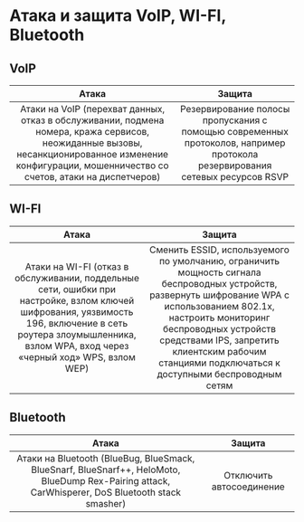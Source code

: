# Атака и защита VoIP, WI-FI, Bluetooth

## **VoIP**

| Атака | Защита |
| :---: | :---: |
| Атаки на VoIP \(перехват данных, отказ в обслуживании, подмена номера, кража сервисов, неожиданные вызовы, несанкционированное изменение конфигурации, мошенничество со счетов, атаки на диспетчеров\) | Резервирование полосы пропускания с помощью современных протоколов, например протокола резервирования сетевых ресурсов RSVP |

## **WI-FI**

| Атака | Защита |
| :---: | :---: |
| Атаки на WI-FI \(отказ в обслуживании, поддельные сети, ошибки при настройке, взлом ключей шифрования, уязвимость 196, включение в сеть роутера злоумышленника, взлом WPA, вход через «черный ход» WPS, взлом WEP\) | Сменить ESSID, используемого по умолчанию, ограничить мощность сигнала беспроводных устройств, развернуть шифрование WPA с использованием 802.1x, настроить мониторинг беспроводных устройств средствами IPS, запретить клиентским рабочим станциями подключаться к доступными беспроводным сетям |

## **Bluetooth**

| Атака | Защита |
| :---: | :---: |
| Атаки на Bluetooth \(BlueBug, BlueSmack, BlueSnarf, BlueSnarf++, HeloMoto, BlueDump Rex-Pairing attack, CarWhisperer, DoS Bluetooth stack smasher\) | Отключить автосоединение |

